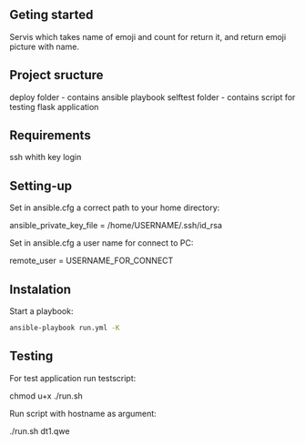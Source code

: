 ## Geting started
Servis which takes name of emoji and count for return it,
and return emoji picture with name.

## Project sructure
deploy folder - contains ansible playbook
selftest folder - contains script for testing flask application

## Requirements
ssh whith key login

## Setting-up
Set in ansible.cfg a correct path to your home directory: 

ansible_private_key_file = /home/USERNAME/.ssh/id_rsa

Set in ansible.cfg a user name for connect to PC:

remote_user = USERNAME_FOR_CONNECT 

## Instalation
Start a playbook:
```sh
ansible-playbook run.yml -K
```
## Testing
For test application run testscript:

chmod u+x ./run.sh

Run script with hostname as argument:

./run.sh dt1.qwe
